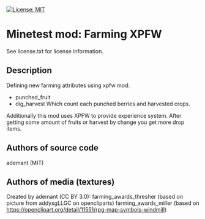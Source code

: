 [![License: MIT](https://img.shields.io/badge/License-MIT-yellow.svg)](https://opensource.org/licenses/MIT)
# Minetest mod: Farming XPFW
See license.txt for license information.

## Description
Defining new farming attributes using xpfw mod:
- punched_fruit
- dig_harvest
Which count each punched berries and harvested crops.

Additionally this mod uses XPFW to provide experience system. After getting some amount of fruits or harvest by change you get more drop items.


## Authors of source code

ademant (MIT)

## Authors of media (textures)

Created by ademant (CC BY 3.0):
  farming_awards_thresher (based on picture from addysgLLGC on opencliparts)
  farming_awards_miller (based on https://openclipart.org/detail/11551/rpg-map-symbols-windmill)
